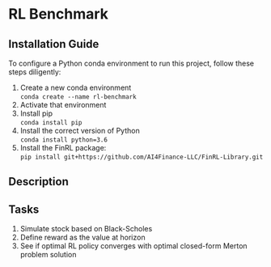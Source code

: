 # RL Benchmark
## Installation Guide
To configure a Python conda environment to run this project, follow these steps diligently:
1. Create a new conda environment  
```conda create --name rl-benchmark```
2. Activate that environment  
3. Install pip  
```conda install pip```
4. Install the correct version of Python  
```conda install python=3.6```
5. Install the FinRL package:  
```pip install git+https://github.com/AI4Finance-LLC/FinRL-Library.git```

## Description


## Tasks
1. Simulate stock based on Black-Scholes
2. Define reward as the value at horizon
3. See if optimal RL policy converges with optimal closed-form Merton problem solution

[conda]: https://docs.conda.io/
[pre-commit]: https://pre-commit.com/
[Jupyter]: https://jupyter.org/
[nbstripout]: https://github.com/kynan/nbstripout
[Google style]: http://google.github.io/styleguide/pyguide.html#38-comments-and-docstrings
[dsproject extension]: https://github.com/pyscaffold/pyscaffoldext-dsproject

